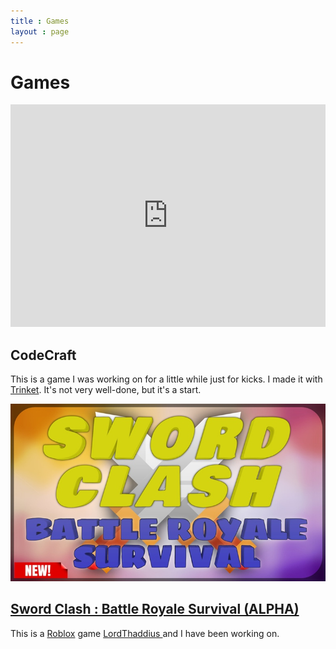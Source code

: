 ```yaml
---
title : Games
layout : page
---
```


<h1>Games </h1>

<iframe src="https://trinket.io/embed/python/aa8dc46544" width="100%" height="356px" frameborder="0" marginwidth="0" marginheight="0" allowfullscreen></iframe>
<h2>CodeCraft </h2>
<p>This is a game I was working on for a little while just for kicks. I made it with <a href = "https://trinket.io">Trinket</a>. It's not very well-done, but it's a start.</p>

<img src="assets/Sword Clash Slide.jpg" alt="Sword Clash Image">
<h2><a href = "https://www.roblox.com/games/3279972425/Sword-Clash-Battle-Royale-Survival-ALPHA">Sword Clash : Battle Royale Survival (ALPHA)</a></h2>
<p>This is a <a href = "https://www.roblox.com">Roblox</a> game <a href = "https://www.roblox.com/users/949868877/profile">LordThaddius </a> and I have been working on.</p>

